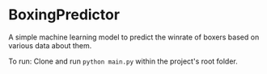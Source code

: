 # BoxingPredictor

A simple machine learning model to predict the winrate of boxers based on various data about them.

To run: Clone and run `python main.py` within the project's root folder.
